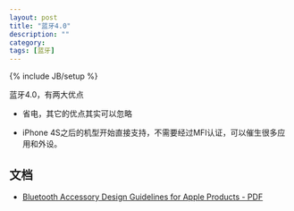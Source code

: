 ```yaml
---
layout: post
title: "蓝牙4.0"
description: ""
category: 
tags: [蓝牙]
---
```

{% include JB/setup %}

蓝牙4.0，有两大优点

* 省电，其它的优点其实可以忽略

* iPhone 4S之后的机型开始直接支持，不需要经过MFI认证，可以催生很多应用和外设。

## 文档

* [Bluetooth Accessory Design Guidelines for Apple Products - PDF](https://developer.apple.com/hardwaredrivers/BluetoothDesignGuidelines.pdf)
